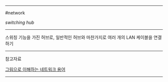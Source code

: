 
---

#network 

*switching hub*

---

스위칭 기능을 가진 허브로, 일반적인 허브와 마찬가지로 여러 개의 LAN 케이블을 연결하기

---

참고자료

[그림으로 이해하는 네트워크 용어](https://product.kyobobook.co.kr/detail/S000001834837)

---